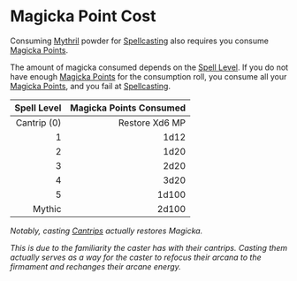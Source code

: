 # Magicka Point Cost

Consuming [Mythril](Mythril.md) powder for [Spellcasting](Spellcasting.md) also requires you consume [Magicka Points](../../Player%20Characters/Point%20Pools/Magicka%20Points.md).

The amount of magicka consumed depends on the [Spell Level](../Spells/Spell%20Level.md). If you do not have enough [Magicka Points](../../Player%20Characters/Point%20Pools/Magicka%20Points.md) for the consumption roll, you consume all your [Magicka Points](../../Player%20Characters/Point%20Pools/Magicka%20Points.md), and you fail at [Spellcasting](Spellcasting.md).

| Spell Level | Magicka Points Consumed |
| ----------: | ----------------------: |
| Cantrip (0) |          Restore Xd6 MP |
|           1 |                    1d12 |
|           2 |                    1d20 |
|           3 |                    2d20 |
|           4 |                    3d20 |
|           5 |                   1d100 |
|      Mythic |                   2d100 |

*Notably, casting [Cantrips](../Spells/Spells%20by%20Level/Cantrips/{Cantrips}.md) actually restores Magicka.*

*This is due to the familiarity the caster has with their cantrips. Casting them actually serves as a way for the caster to refocus their arcana to the firmament and rechanges their arcane energy.*
